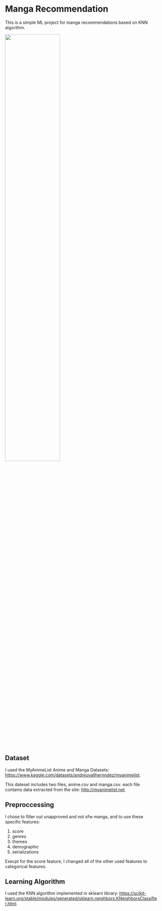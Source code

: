 # Manga Recommendation
This is a simple ML project for manga recommendations based on KNN algorithm.

<img src="https://www.worldatlas.com/r/w960-q80/upload/89/75/f3/shutterstock-413397052.jpg" width=60% height=60%>

## Dataset
I used the MyAnimeList Anime and Manga Datasets: https://www.kaggle.com/datasets/andreuvallhernndez/myanimelist.

This dateset includes two files, anime.csv and manga.csv. each file contains data extracted from the site: http://myanimelist.net.

## Preproccessing
I chose to filter out unapproved and not sfw manga, and to use these specific features:
1. score
2. genres
3. themes
4. demographic
5. serializations  

Execpt for the score feature, I changed all of the other used features to categorical features.

## Learning Algorithm
I used the KNN algorithm implemented in sklearn library: https://scikit-learn.org/stable/modules/generated/sklearn.neighbors.KNeighborsClassifier.html.
